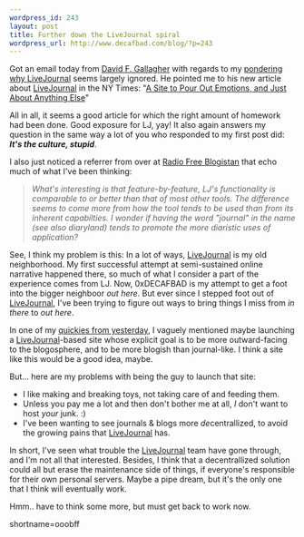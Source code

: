 ```yaml
--- 
wordpress_id: 243
layout: post
title: Further down the LiveJournal spiral
wordpress_url: http://www.decafbad.com/blog/?p=243
---
```

<p>Got an email today from <a href="http://www.lightningfield.com/">David F. Gallagher</a> with regards to my <a href="http://www.decafbad.com/news_archives/000262.phtml">pondering why <a href="http://www.decafbad.com/twiki/bin/view/Main/LiveJournal">LiveJournal</a> seems largely ignored</a>.  He pointed me to his new article about <a href="http://www.decafbad.com/twiki/bin/view/Main/LiveJournal">LiveJournal</a> in the NY Times: "<a href="http://www.nytimes.com/2002/09/05/technology/circuits/05BLOG.html">A Site to Pour Out Emotions, and Just About Anything Else</a>"</p>
<p>All in all, it seems a good article for which the right amount of homework had been done.  Good exposure for LJ, yay!  It also again answers my question in the same way a lot of you who responded to my first post did:  <i><b>It's the culture, stupid</b></i>.</p>
<p>I also just noticed a referrer from over at <a href="http://blogs.salon.com/0001111/2002/09/01.html#a347">Radio Free Blogistan</a> that echo much of what I've been thinking:<blockquote><i> What's interesting is that feature-by-feature, LJ's functionality is comparable to or better than that of most other tools. The difference seems to come more from how the tool tends to be used than from its inherent capabilties. I wonder if having the word "journal" in the name (see also diaryland) tends to promote the more diaristic uses of application?</i></blockquote>See, I think my problem is this:  In a lot of ways, <a href="http://www.decafbad.com/twiki/bin/view/Main/LiveJournal">LiveJournal</a> is my old neighborhood.  My first successful attempt at semi-sustained online narrative happened there, so much of what I consider a part of the experience comes from LJ.  Now, 0xDECAFBAD is my attempt to get a foot into the bigger neighboor <i>out here</i>.  But ever since I stepped foot out of <a href="http://www.decafbad.com/twiki/bin/view/Main/LiveJournal">LiveJournal</a>, I've been trying to figure out ways to bring things I miss from <i>in there</i> to <i>out here</i>.</p>
<p>In one of my <a href="http://www.decafbad.com/news_archives/000265.phtml#000265">quickies from yesterday</a>, I vaguely mentioned maybe launching a <a href="http://www.decafbad.com/twiki/bin/view/Main/LiveJournal">LiveJournal</a>-based site whose explicit goal is to be more outward-facing to the blogosphere, and to be more blogish than journal-like. I think a site like this would be a good idea, maybe.  </p>
<p>But... here are my problems with being the guy to launch that site:<ul><li>I like making and breaking toys, not taking care of and feeding them.</li><li>Unless you pay me a lot and then don't bother me at all, <i>I</i> don't want to host <i>your</i> junk. :)</li><li>I've been wanting to see journals &amp; blogs more <i>de</i>centrallized, to avoid the growing pains that <a href="http://www.decafbad.com/twiki/bin/view/Main/LiveJournal">LiveJournal</a> has.</li></ul>In short, I've seen what trouble the <a href="http://www.decafbad.com/twiki/bin/view/Main/LiveJournal">LiveJournal</a> team have gone through, and I'm not all that interested.  Besides, I think that a decentrallized solution could all but erase the maintenance side of things, if everyone's responsible for their own personal servers.  Maybe a pipe dream, but it's the only one that I think will eventually work.</p>
<p>Hmm.. have to think some more, but must get back to work now.</p>
<!--more-->
shortname=ooobff

